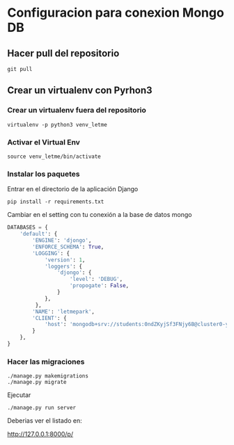 # Configuracion para conexion Mongo DB

## Hacer pull del repositorio

```shell
git pull
```

## Crear un virtualenv con Pyrhon3

### Crear un virtualenv fuera del repositorio

```shell
virtualenv -p python3 venv_letme
```
 
### Activar el Virtual Env

```shell
source venv_letme/bin/activate
```

### Instalar los paquetes

Entrar en el directorio de la aplicación Django

```shell
pip install -r requirements.txt
```

Cambiar en el setting con tu conexión a la base de datos mongo

```python
DATABASES = {
    'default': {
        'ENGINE': 'djongo',
        'ENFORCE_SCHEMA': True,
        'LOGGING': {
            'version': 1,
            'loggers': {
                'djongo': {
                    'level': 'DEBUG',
                    'propogate': False,                        
                }
            },
         },
        'NAME': 'letmepark',
        'CLIENT': {
            'host': 'mongodb+srv://students:0ndZKyjSf3FNjy6B@cluster0-ywxsp.mongodb.net/test?retryWrites=true&w=majority',
        }
    },
}
```


### Hacer las migraciones
	
```shell
./manage.py makemigrations
./manage.py migrate
```

Ejecutar

```shell
./manage.py run server
```

Deberias ver el listado en:

http://127.0.0.1:8000/p/


